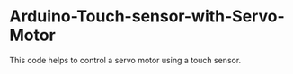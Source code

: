 # Arduino-Touch-sensor-with-Servo-Motor
This code helps to control a servo motor using a touch sensor.
